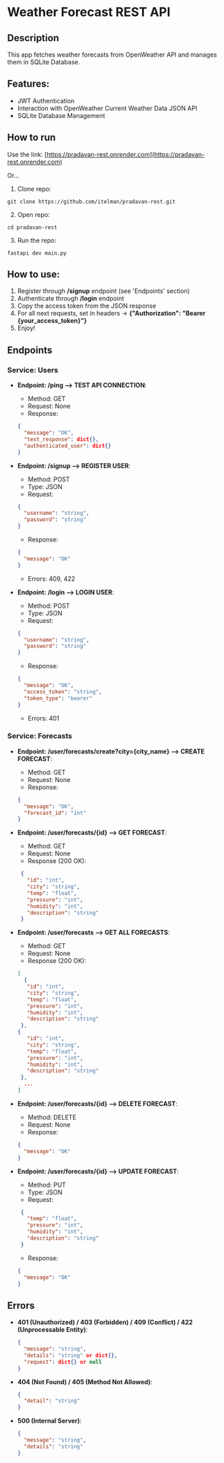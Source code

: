 # Weather Forecast REST API

## Description

This app fetches weather forecasts from OpenWeather API and manages them in SQLite Database.

## Features:

- JWT Authentication
- Interaction with OpenWeather Current Weather Data JSON API
- SQLite Database Management

## How to run

Use the link: [https://pradavan-rest.onrender.com](https://pradavan-rest.onrender.com)

Or...

1. Clone repo:

```shell
git clone https://github.com/itelman/pradavan-rest.git
```

2. Open repo:

```shell
cd pradavan-rest
```

3. Run the repo:

```shell
fastapi dev main.py
```

## How to use:

1. Register through **/signup** endpoint (see 'Endpoints' section)
2. Authenticate through **/login** endpoint
3. Copy the access token from the JSON response
4. For all next requests, set in headers -> **{"Authorization": "Bearer {your_access_token}"}**
5. Enjoy!

## Endpoints

### Service: Users

- **Endpoint: /ping --> TEST API CONNECTION**:
    - Method: GET
    - Request: None
    - Response:
  ```json
  {
    "message": "OK",
    "test_response": dict{},
    "authenticated_user": dict{}
  }
  ```

- **Endpoint: /signup --> REGISTER USER**:
    - Method: POST
    - Type: JSON
    - Request:
  ```json
  {
    "username": "string",
    "password": "string"
  }
  ```
    - Response:
  ```json
  {
    "message": "OK"
  }
  ```
    - Errors: 409, 422

- **Endpoint: /login --> LOGIN USER**:
    - Method: POST
    - Type: JSON
    - Request:
  ```json
  {
    "username": "string",
    "password": "string"
  }
  ```
    - Response:
  ```json
  {
    "message": "OK",
    "access_token": "string", 
    "token_type": "bearer"
  }
  ```
    - Errors: 401

### Service: Forecasts

- **Endpoint: /user/forecasts/create?city={city_name} --> CREATE FORECAST**:
    - Method: GET
    - Request: None
    - Response:
  ```json
  {
    "message": "OK", 
    "forecast_id": "int"
  }
  ```

- **Endpoint: /user/forecasts/{id} --> GET FORECAST**:
    - Method: GET
    - Request: None
    - Response (200 OK):
  ```json
   {
     "id": "int",
     "city": "string",
     "temp": "float",
     "pressure": "int",
     "humidity": "int",
     "description": "string"
   }
  ```

- **Endpoint: /user/forecasts --> GET ALL FORECASTS**:
    - Method: GET
    - Request: None
    - Response (200 OK):
  ```json
  [
    {
     "id": "int",
     "city": "string",
     "temp": "float",
     "pressure": "int",
     "humidity": "int",
     "description": "string"
   },
  {
     "id": "int",
     "city": "string",
     "temp": "float",
     "pressure": "int",
     "humidity": "int",
     "description": "string"
   },
    ...
  ]
  ```

- **Endpoint: /user/forecasts/{id} --> DELETE FORECAST**:
    - Method: DELETE
    - Request: None
    - Response:
  ```json
  {
    "message": "OK"
  }
  ```

- **Endpoint: /user/forecasts/{id} --> UPDATE FORECAST**:
    - Method: PUT
    - Type: JSON
    - Request:
  ```json
   {
     "temp": "float",
     "pressure": "int",
     "humidity": "int",
     "description": "string"
   }
  ```
    - Response:
  ```json
  {
    "message": "OK"
  }
  ```

## Errors

- **401 (Unauthorized) / 403 (Forbidden) / 409 (Conflict) / 422 (Unprocessable Entity)**:
  ```json
  {
    "message": "string",
    "details": "string" or dict{},
    "request": dict{} or null
  }
  ```

- **404 (Not Found) / 405 (Method Not Allowed)**:
  ```json
  {
    "detail": "string"
  }
  ```

- **500 (Internal Server)**:
  ```json
  {
    "message": "string",
    "details": "string"
  }
  ```